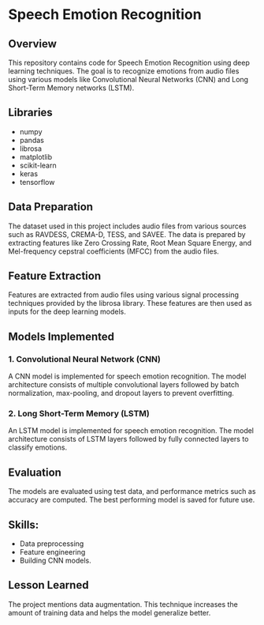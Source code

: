 # Speech Emotion Recognition 

## Overview
This repository contains code for Speech Emotion Recognition using deep learning techniques. The goal is to recognize emotions from audio files using various models like Convolutional Neural Networks (CNN) and Long Short-Term Memory networks (LSTM).

## Libraries
- numpy
- pandas
- librosa
- matplotlib
- scikit-learn
- keras
- tensorflow

## Data Preparation
The dataset used in this project includes audio files from various sources such as RAVDESS, CREMA-D, TESS, and SAVEE. The data is prepared by extracting features like Zero Crossing Rate, Root Mean Square Energy, and Mel-frequency cepstral coefficients (MFCC) from the audio files.

## Feature Extraction
Features are extracted from audio files using various signal processing techniques provided by the librosa library. These features are then used as inputs for the deep learning models.

## Models Implemented
### 1. Convolutional Neural Network (CNN)
A CNN model is implemented for speech emotion recognition. The model architecture consists of multiple convolutional layers followed by batch normalization, max-pooling, and dropout layers to prevent overfitting.

### 2. Long Short-Term Memory (LSTM)
An LSTM model is implemented for speech emotion recognition. The model architecture consists of LSTM layers followed by fully connected layers to classify emotions.

## Evaluation
The models are evaluated using test data, and performance metrics such as accuracy are computed. The best performing model is saved for future use.

## Skills: 
- Data preprocessing
- Feature engineering
- Building CNN models.

## Lesson Learned
The project mentions data augmentation. This technique increases the amount of training data and helps the model generalize better.
